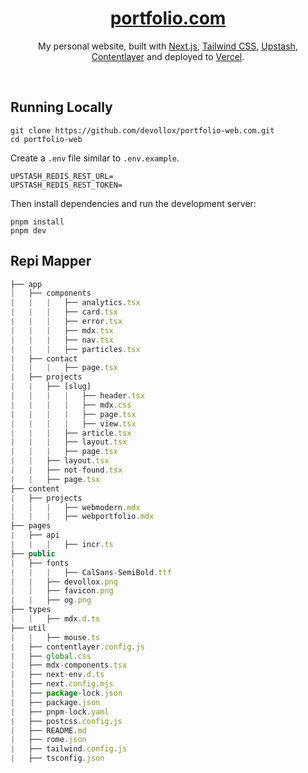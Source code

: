 <div align="center">
    <a href="https://devmodel.fun"><h1 align="center">portfolio.com</h1></a>

My personal website, built with [Next.js](https://nextjs.org/), [Tailwind CSS](https://tailwindcss.com/), [Upstash](https://upstash.com?ref=chronark.com), [Contentlayer](https://www.contentlayer.dev/) and deployed to [Vercel](https://vercel.com/).

</div>

<br/>


## Running Locally


```sh-session
git clone https://github.com/devollox/portfolio-web.com.git
cd portfolio-web
```


Create a `.env` file similar to `.env.example`.

```env
UPSTASH_REDIS_REST_URL=
UPSTASH_REDIS_REST_TOKEN=
```

Then install dependencies and run the development server:
```sh-session
pnpm install
pnpm dev
```


## Repi Mapper

```ts
├── app
|   ├── components
|   |   |   ├── analytics.tsx
|   |   |   ├── card.tsx
|   |   |   ├── error.tsx
|   |   |   ├── mdx.tsx
|   |   |   ├── nav.tsx
|   |   |   ├── particles.tsx
|   ├── contact
|   |   |   ├── page.tsx
|   ├── projects
|   |   ├── [slug]
|   |   |   |   ├── header.tsx
|   |   |   |   ├── mdx.css
|   |   |   |   ├── page.tsx
|   |   |   |   ├── view.tsx
|   |   |   ├── article.tsx
|   |   |   ├── layout.tsx
|   |   |   ├── page.tsx
|   |   ├── layout.tsx
|   |   ├── not-found.tsx
|   |   ├── page.tsx
├── content
|   ├── projects
|   |   |   ├── webmodern.mdx
|   |   |   ├── webportfolio.mdx
├── pages
|   ├── api
|   |   |   ├── incr.ts
├── public
|   ├── fonts
|   |   |   ├── CalSans-SemiBold.ttf
|   |   ├── devollox.png
|   |   ├── favicon.png
|   |   ├── og.png
├── types
|   |   ├── mdx.d.ts
├── util
|   |   ├── mouse.ts
|   ├── contentlayer.config.js
|   ├── global.css
|   ├── mdx-components.tsx
|   ├── next-env.d.ts
|   ├── next.config.mjs
|   ├── package-lock.json
|   ├── package.json
|   ├── pnpm-lock.yaml
|   ├── postcss.config.js
|   ├── README.md
|   ├── rome.json
|   ├── tailwind.config.js
|   ├── tsconfig.json
```
